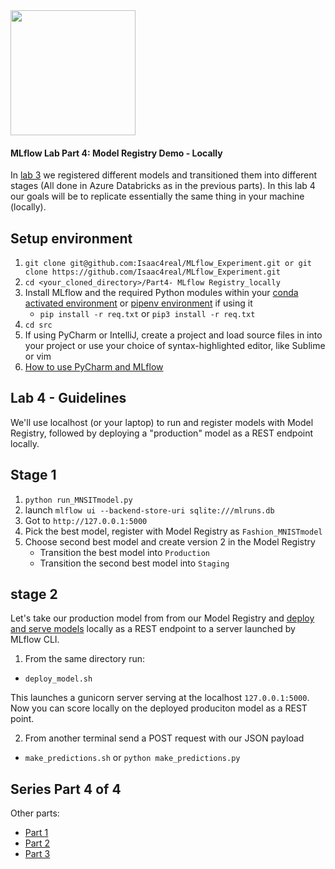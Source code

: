 <img src="https://www.mlflow.org/docs/latest/_static/MLflow-logo-final-black.png" width="200">

#### MLflow Lab Part 4: Model Registry Demo - Locally

In [lab 3](https://github.com/Isaac4real/MLflow_Experiment/tree/master/Part3-%20MLflow%20Registry) we registered different models and transitioned them into different stages (All done in Azure Databricks as in the previous parts).
In this lab 4 our goals will be to replicate essentially the same thing in your machine (locally).

Setup environment
----------------------------------

1. ```git clone git@github.com:Isaac4real/MLflow_Experiment.git or git clone https://github.com/Isaac4real/MLflow_Experiment.git```
2. `cd <your_cloned_directory>/Part4- MLflow Registry_locally`
3. Install MLflow and the required Python modules within your [conda activated environment](https://docs.conda.io/projects/conda/en/latest/user-guide/install/) or [pipenv environment](https://pypi.org/project/pipenv) if using it
    * `pip install -r req.txt` or `pip3 install -r req.txt`
5. `cd src`
6. If using PyCharm or IntelliJ, create a project and load source files in into your project or use your choice of syntax-highlighted editor, like Sublime or vim
7. [How to use PyCharm and MLflow](https://www.youtube.com/watch?v=yzn1hNkQuWA&feature=youtu.be)


Lab 4 - Guidelines
-----------------

We'll use localhost (or your laptop) to run and register models with Model Registry, followed by
deploying a "production" model as a REST endpoint locally.

Stage 1 
-------------------

1. `python run_MNSITmodel.py`
2. launch `mlflow ui --backend-store-uri sqlite:///mlruns.db`
3. Got to `http://127.0.0.1:5000`
4. Pick the best model, register with Model Registry as `Fashion_MNISTmodel`
5. Choose second best model and create version 2 in the Model Registry
   * Transition the best model into `Production`
   * Transition the second best model into `Staging`

stage 2
-------------------
 
Let's take our production model from from our Model Registry and [deploy and serve models](https://www.mlflow.org/docs/latest/models.html#deploy-mlflow-models) locally as a REST endpoint to a server launched by MLflow CLI. 

1. From the same directory run:
 * ```deploy_model.sh``` 
 
This launches a gunicorn server serving at the localhost `127.0.0.1:5000`. Now you can score locally
on the deployed produciton model as a REST point.
 
2. From another terminal send a POST request with our JSON payload
  * ```make_predictions.sh``` or ```python make_predictions.py```

 

     
 Series Part 4 of 4
-----------
Other parts:
- [Part 1](https://github.com/Isaac4real/MLflow_Experiment/tree/master/Part1-%20MLflow%20Tracking)
- [Part 2](https://github.com/Isaac4real/MLflow_Experiment/tree/master/Part2-%20MLflow%20Projects%26Models)
- [Part 3](https://github.com/Isaac4real/MLflow_Experiment/tree/master/Part3-%20MLflow%20Registry)